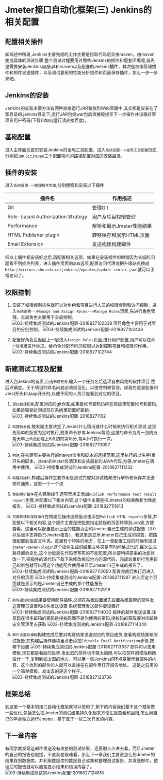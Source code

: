 # Jmeter接口自动化框架(三) Jenkins的相关配置

## 配置相关插件

如综述中所说,Jenkins主要完成的工作主要是拉取代码后交由maven，由maven完成具体的测试步骤,整个测试过程要用过哪些Jenkins的插件和配套环境呢,首先是需要安装Jenkins自身git和maven以及配套的Jenkins插件，其次是权限管理插件和邮件发送插件，以及测试要用的性能分析插件和页面保存插件，那么一步一步来吧。

## Jenkins的安装

Jenkins的安装主要方法有两种直接运行JAR和放到Web容器中,其实都是安装在了家目录的.jenkins目录下,运行JAR包或war包后直接按提示下一步操作并设置好管理员用户密码(下载和如何运行请直接百度)。

## 基础配置

进入主界面后首页安装Jenkins的全局工具配置，进入`系统设置-->全局工具配置`页面,分别把`JDK`,`Git`,`Maven`三个配置项内的路径配置对应的安装路径。

## 插件的安装

进入`系统设置-->管理插件页面`,分别搜索和安装以下插件

插件名 | 作用描述
---------|----------
 Git | 管理Git |
 Role-based Authorization Strategy | 用户及项目权限管理 |
 Performance | 解析和展示Jmeter性能结果 |
 HTML Publisher plugin | 转移保存和展示HTML页面
 Email Extension | 发送构建构建邮件
把以上插件都安装好之后,再配置相关选项。如果在安装插件的时候因为长城的问题看不到插件列表，进入插件页面的`高级`选项,配置访问代理或把升级站点换成`http://mirrors.shu.edu.cn/jenkins//updates/update-center.json`就可以正常访问了。

## 权限控制

1. 安装了权限控制插件就可以对角色和项目进行人员的权限控制和访问控制，进入`系统设置-->Manage and Assign Roles-->Manage Roles`页面,先进行角色管理，全局角色主要用于全局控制。
  ![03-持续集成测试的Jenkins配置-2018827102339](http://owo8mviga.bkt.clouddn.com/03-持续集成测试的Jenkins配置-2018827102339.png)
项目角色主要用于对项目的分别控制。
  ![03-持续集成测试的Jenkins配置-2018827102436](http://owo8mviga.bkt.clouddn.com/03-持续集成测试的Jenkins配置-2018827102436.png)

2. 配置好角色后返回上一层进入`Assign Roles`页面,进行用户配置,用户可以在`用户管理`里进行添加。给角色分配不同的权限以达到控制项目和权限的作用。
  ![03-持续集成测试的Jenkins配置-2018827102744](http://owo8mviga.bkt.clouddn.com/03-持续集成测试的Jenkins配置-2018827102744.png)

## 新建测试工程及配置

进入到Jekins的首页,点击`新建任务`,输入一个任务名后选项自由风格的软件项目,然后点确定。关于项目的命名问题必须规范化，以便控制和管理，如我在这里配置和Jtest开头和Japp开头的,以便不同的人员只能看到对应的项目。

1. `源码管理配置`,配置对应的git仓库,如果是帐号密码访问在高级里配置帐号和密码,如果是密钥访问提前在系统里配置好密钥。
  ![03-持续集成测试的Jenkins配置-20188271162](http://owo8mviga.bkt.clouddn.com/03-持续集成测试的Jenkins配置-20188271162.png)

2. `构建触发器`,触发器主要决定了Jekins什么情况或什么时候来执行相关测试,这里先简单的配置为定时执行,触发命令参考Jenkins帮助,这里的命令为周一到周五每天早上8点到晚上8点初的第15分,每4小时执行一次。
  ![03-持续集成测试的Jenkins配置-2018827111057](http://owo8mviga.bkt.clouddn.com/03-持续集成测试的Jenkins配置-2018827111057.png)

3. `构建`,在构建项主要执行的maven命令和脚本的选择范围,这里执行的以名字Hll开头的脚本，clean和install会清理和安装最新的JAVA代码,方便Jmeter在调用中使用。
  ![03-持续集成测试的Jenkins配置-2018827111332](http://owo8mviga.bkt.clouddn.com/03-持续集成测试的Jenkins配置-2018827111332.png)

4. `构建后操作`,构建后操作主要作用是测试完成对测试结果进行解析和保存并发送邮件通知，这里一个一个说

5. `性能解析插件`在构建后操作选项里点击添加`Publish Performance test result report`步骤,并配置以下相关内容,这个插件主要是把Jmeter的结果解析为性能报告。
  ![03-持续集成测试的Jenkins配置-2018827111813](http://owo8mviga.bkt.clouddn.com/03-持续集成测试的Jenkins配置-2018827111813.png)

6. `页面转移和保存插件`在构建后操作选项里点击添加`Publish HTML reports`步骤,并配置以下相关内容,这个插件主要是把配置指定路径的页面转移到Job里,方便查看。这里可以配置显示上面的性能页面和Jmeter自己生成的测试报告（3.0以后版本支持自己Jmeter报告），我这里是显示Jmeter自己生成的报告，把路径配置到指定文件夹。这里有个特殊的地方，在上一章配置工程的时候有提过`jmeter-maven-plugin`这个插件生成的结果文件夹是有时间格式化的,每次生成路径都会变化,这个功能是在代码里写死的不能配置,所以要稍把原来的功能修改一下,把插件的源代码下载下来修改相应地方的源代码，完成后重新打包用自己的新包就可以用这个功能配合使用来显示Jmeter自己生成的报告了。
  ![03-持续集成测试的Jenkins配置-2018827112650](http://owo8mviga.bkt.clouddn.com/03-持续集成测试的Jenkins配置-2018827112650.png)
配置完成后执行后进入对应的页面
  ![03-持续集成测试的Jenkins配置-201882711297](http://owo8mviga.bkt.clouddn.com/03-持续集成测试的Jenkins配置-201882711297.png)
进入后这个页面就是显示的是Jmeter自己生成的那个性能报告
  ![03-持续集成测试的Jenkins配置-2018827112919](http://owo8mviga.bkt.clouddn.com/03-持续集成测试的Jenkins配置-2018827112919.png)  
7. `邮件通知功能`如果要使用邮件插件,必须在系统设置里先设置系统自带的邮件发送管理员设置和插件发送设置
  系统管理发送邮件要设置好
  ![03-持续集成测试的Jenkins配置-2018827114033](http://owo8mviga.bkt.clouddn.com/03-持续集成测试的Jenkins配置-2018827114033.png)
  插件的邮件发送设置,注意现在很多邮箱的密码是授权码而不是你使用的密码,授权码的获取要对应邮件安全管理里去获取
  ![03-持续集成测试的Jenkins配置-2018827114040](http://owo8mviga.bkt.clouddn.com/03-持续集成测试的Jenkins配置-2018827114040.png)
8. `邮件设置及模板`构建完成后要对构建结果发送对应的项目成员,查看构建结果和测试报告,在构建后操作选项里点击添加`Editable Email Notification`步骤,按哪下设置
  ![03-持续集成测试的Jenkins配置-2018827113637](http://owo8mviga.bkt.clouddn.com/03-持续集成测试的Jenkins配置-2018827113637.png)
  邮件可以使用模板,现在都是看脸的世界,发出去的邮件也不能太简陋,可以把邮件的模版稍微设计一下,复制到如上图的地方。可以用一些Jenkins的环境变量代替邮件的内容，这个收到的邮件的人就可以直接在在邮件里打开报告地址。
  这是之前用的一个简单模板，发出去的是这个样子。
  ![03-持续集成测试的Jenkins配置-2018827123736](http://owo8mviga.bkt.clouddn.com/03-持续集成测试的Jenkins配置-2018827123736.png)

## 框架总结

到这里一个基本的接口自动化框架就可以使用了,剩下的内容我们基于这个框架做一些优化,包括怎么把Jmeter的测试结果持久化起来方便汇报查看和回归,怎么用自己的平台独立运行Jmeter，基于属于一些二次开发的内容。

## 下一章内容

有同学就发现这邮件发送没有直接的测试结果，还要别人点进去看，而且Jmeter的自己的报告也很搓，不直观也很难看，那么下一章我们主要说怎么把Jmeter的结果存到数据库，并利用数据库的数据自己收集和整理测试报告，并发送邮件，整理后的报告就可以直接显示结果和错误内容了。
  ![03-持续集成测试的Jenkins配置-2018827124818](http://owo8mviga.bkt.clouddn.com/03-持续集成测试的Jenkins配置-2018827124818.png)